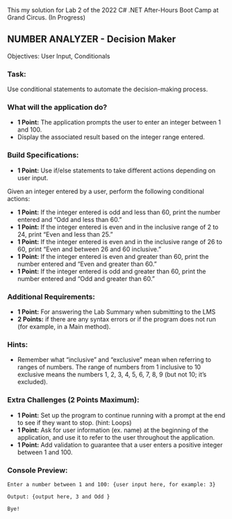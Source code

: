 This my solution for Lab 2 of the 2022 C# .NET After-Hours Boot Camp at Grand Circus. (In Progress)

## NUMBER ANALYZER - Decision Maker
Objectives: User Input, Conditionals

### Task:
Use conditional statements to automate the decision-making process.

### What will the application do? 
- **1 Point:** The application prompts the user to enter an integer between 1 and 100.
- Display the associated result based on the integer range entered.  

### Build Specifications:
- **1 Point:** Use if/else statements to take different actions depending on user input.  

Given an integer entered by a user, perform the following conditional actions:
- **1 Point:** If the integer entered is odd and less than 60, print the number entered and “Odd and less than 60.”
- **1 Point:** If the integer entered is even and in the inclusive range of 2 to 24, print “Even and less than 25.”
- **1 Point:** If the integer entered is even and in the inclusive range of 26 to 60, print “Even and between 26 and 60 inclusive.”
- **1 Point:** If the integer entered is even and greater than 60, print the number entered and “Even and greater than 60.”
- **1 Point:** If the integer entered is odd and greater than 60, print the number entered and “Odd and greater than 60.”

### Additional Requirements:
- **1 Point:** For answering the Lab Summary when submitting to the LMS
- **2 Points:** if there are any syntax errors or if the program does not run (for example, in a Main method). 

### Hints:
- Remember what “inclusive” and “exclusive” mean when referring to ranges of numbers. The range of numbers from 1 inclusive to 10 exclusive means the numbers 1, 2, 3, 4, 5, 6, 7, 8, 9 (but not 10; it’s excluded).

### Extra Challenges (2 Points Maximum):
- **1 Point:** Set up the program to continue running with a prompt at the end to see if they want to stop. (hint: Loops)
- **1 Point:** Ask for user information (ex. name) at the beginning of the application, and use it to refer to the user throughout the application.
- **1 Point:** Add validation to guarantee that a user enters a positive integer between 1 and 100.


### Console Preview:
```
Enter a number between 1 and 100: {user input here, for example: 3}

Output: {output here, 3 and Odd }

Bye! 
```
